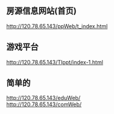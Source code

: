 ## 房源信息网站(首页)
http://120.78.65.143/ppWeb/t_index.html  
## 游戏平台
http://120.78.65.143/Tlppt/index-1.html  
## 简单的
http://120.78.65.143/eduWeb/  
http://120.78.65.143/comWeb/
